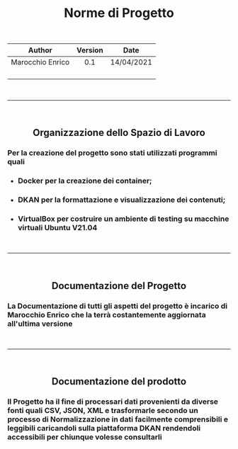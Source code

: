 <center> 

# Norme di Progetto
<br>

 | Author | Version  |  Date |
|:------:|:--------:|:-----:|
|  Marocchio Enrico | 0.1 | 14/04/2021 |
|   |   |   |   
|   |   |   |
|   |   |   |
|   |   |   |
<br>

---
<br>

## Organizzazione dello Spazio di Lavoro

</center>

### Per la creazione del progetto sono stati utilizzati programmi quali 
- ### Docker per la creazione dei container; 
- ### DKAN per la formattazione e visualizzazione dei contenuti;
- ### VirtualBox per costruire un ambiente di testing su macchine virtuali Ubuntu V21.04
<br>

---
<br>
<center>

## Documentazione del Progetto

</center>

### La Documentazione di tutti gli aspetti del progetto è incarico di Marocchio Enrico che la terrà costantemente aggiornata all'ultima versione
<br>

---
<br>
<center>

## Documentazione del prodotto
</center>

### Il Progetto ha il fine di processari dati provenienti da diverse fonti quali CSV, JSON, XML e trasformarle secondo un processo di Normalizzazione in dati facilmente comprensibili e leggibili caricandoli sulla piattaforma DKAN rendendoli accessibili per chiunque volesse consultarli
